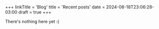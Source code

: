 +++
linkTitle = 'Blog'
title = 'Recent posts'
date = 2024-08-18T23:06:28-03:00
draft = true
+++

There's nothing here yet :(